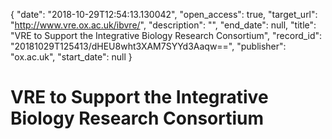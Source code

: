 {
  "date": "2018-10-29T12:54:13.130042", 
  "open_access": true, 
  "target_url": "http://www.vre.ox.ac.uk/ibvre/", 
  "description": "", 
  "end_date": null, 
  "title": "VRE to Support the Integrative Biology Research Consortium", 
  "record_id": "20181029T125413/dHEU8wht3XAM7SYYd3Aaqw==", 
  "publisher": "ox.ac.uk", 
  "start_date": null
}

# VRE to Support the Integrative Biology Research Consortium

